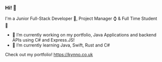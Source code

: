 ### Hi! 👋

I'm a Junior Full-Stack Developer 🚀, Project Manager ⌚ & Full Time Student 📖

- 🔭 I’m currently working on my portfolio, Java Applications and backend APIs using C# and Express.JS!
- 🌱 I’m currently learning Java, Swift, Rust and C#

Check out my portfolio! https://kynno.co.uk

<!--
**SamKynaston/SamKynaston** is a ✨ _special_ ✨ repository because its `README.md` (this file) appears on your GitHub profile.

Here are some ideas to get you started:

- 🔭 I’m currently working on ...
- 🌱 I’m currently learning ...
- 👯 I’m looking to collaborate on ...
- 🤔 I’m looking for help with ...
- 💬 Ask me about ...
- 📫 How to reach me: ...
- 😄 Pronouns: ...
- ⚡ Fun fact: ...
-->
